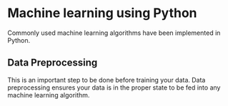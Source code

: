 # Machine learning using Python

Commonly used machine learning algorithms have been implemented in Python.

## Data Preprocessing

This is an important step to be done before training your data. Data preprocessing ensures your data is in the proper state to be fed into any machine learning algorithm.